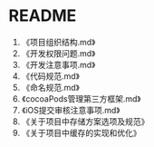 #  README
1. 《项目组织结构.md》
2. 《开发权限问题.md》
3. 《开发注意事项.md》
4. 《代码规范.md》
5. 《命名规范.md》
6. 《cocoaPods管理第三方框架.md》
7. 《iOS提交审核注意事项.md》
8. 《关于项目中存储方案选项及规范》
9. 《关于项目中缓存的实现和优化》

